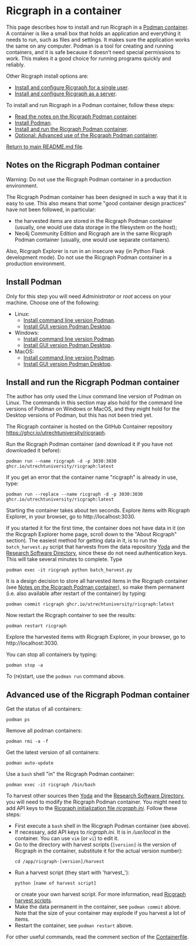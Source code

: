 # Ricgraph in a container
This page describes how to install and run Ricgraph in a 
[Podman container](https://podman.io).
A container is like a small box that holds an application and everything 
it needs to run, such as files and settings. It
makes sure the application works the same on any computer. 
Podman is a tool for creating and running containers, and it
is safe because it doesn’t need special permissions to work. 
This makes it a good choice for running programs quickly and reliably.

Other Ricgraph install options are:
* [Install and configure
  Ricgraph for a single user](ricgraph_install_configure.md).
* [Install and configure
  Ricgraph as a server](ricgraph_as_server.md).
 
To install and run Ricgraph in a Podman container, 
follow these steps:
* [Read the notes on the Ricgraph Podman container](#notes-on-the-ricgraph-podman-container).
* [Install Podman](#install-podman).
* [Install and run the Ricgraph Podman container](#install-and-run-the-ricgraph-podman-container).
* [Optional: Advanced use of the Ricgraph Podman container](#advanced-use-of-the-ricgraph-podman-container).

[Return to main README.md file](../README.md).


## Notes on the Ricgraph Podman container
Warning: Do not use the Ricgraph Podman container in a production environment.

The Ricgraph Podman container has been designed in such a way that it is easy to use.
This also means that some "good container design practices" have not been followed,
in particular:
* the harvested items are stored in the Ricgraph Podman container (usually, one would use
  data storage in the filesystem on the host);
* Neo4j Community Edition and Ricgraph are in the same Ricgraph Podman container
  (usually, one would use separate containers).

Also, Ricgraph Explorer is run in an insecure way
(in Python Flask development mode).
Do not use the Ricgraph Podman container in a production environment.


## Install Podman
Only for this step you will need *Administrator* or *root* access on
your machine.
Choose one of the following:
* Linux:
  * [Install command line version 
    Podman](https://podman.io/docs/installation#installing-on-linux).
  * [Install GUI version Podman 
    Desktop](https://podman-desktop.io/docs/installation/linux-install).
* Windows:
  * [Install command line version
    Podman](https://podman-desktop.io/docs/installation/windows-install#installing-podman).
  * [Install GUI version Podman
    Desktop](https://podman-desktop.io/docs/installation/windows-install#installing-podman-desktop).
* MacOS:
  * [Install command line version
    Podman](https://podman.io/docs/installation#macos).
  * [Install GUI version Podman
    Desktop](https://podman-desktop.io/docs/installation/macos-install).


## Install and run the Ricgraph Podman container
The author has only used the Linux command line version of Podman on Linux.
The commands in this section may also hold for the command line versions 
of Podman on Windows 
or MacOS, and they might hold for the Desktop versions of Podman,
but this has not been tried yet.

The Ricgraph container is hosted on the 
GitHub Container repository https://ghcr.io/utrechtuniversity/ricgraph.

Run the Ricgraph Podman container (and download it if you have not downloaded it before):
```
podman run --name ricgraph -d -p 3030:3030 ghcr.io/utrechtuniversity/ricgraph:latest
```
If you get an error that the container name "ricgraph" is already in use, type:
```
podman run --replace --name ricgraph -d -p 3030:3030 ghcr.io/utrechtuniversity/ricgraph:latest
```
Starting the container takes about ten seconds.
Explore items with Ricgraph Explorer,
in your browser, go to http://localhost:3030.

If you started it for the first time, 
the container does not have data in it (on the Ricgraph Explorer home page,
scroll down to the "About Ricgraph" section).
The easiest method for getting data in it, is to run the `batch_harvest.py` script
that harvests from the data repository [Yoda](https://www.uu.nl/en/research/yoda)
and the 
[Research Software Directory](https://research-software-directory.org), since these do not need authentication keys.
This will take several minutes to complete.
Type
```
podman exec -it ricgraph python batch_harvest.py
```

It is a design decision to store all harvested items in the Ricgraph container
(see [Notes on the Ricgraph Podman 
container](#notes-on-the-ricgraph-podman-container)),
so make them permanent (i.e. also available after restart of the container)
by typing:
```
podman commit ricgraph ghcr.io/utrechtuniversity/ricgraph:latest
```

Now restart the Ricgraph container to see the results:
```
podman restart ricgraph
```
Explore the harvested items with Ricgraph Explorer,
in your browser, go to http://localhost:3030.

You can stop all containers by typing:
```
podman stop -a
```
To (re)start, use the `podman run` command above.

## Advanced use of the Ricgraph Podman container
Get the status of all containers:
```
podman ps
```

Remove all podman containers:
```
podman rmi -a -f
```

Get the latest version of all containers: 
```
podman auto-update
```

Use a `bash` shell "in" the Ricgraph Podman container:
```
podman exec -it ricgraph /bin/bash
```

To harvest other sources then 
[Yoda](https://www.uu.nl/en/research/yoda)
and the 
[Research Software Directory](https://research-software-directory.org),
you will need to modify the Ricgraph Podman container. You might need to add API keys
to the [Ricgraph initialization file 
*ricgraph.ini*](ricgraph_install_configure.md#ricgraph-initialization-file).
Follow these steps:
* First execute a `bash` shell in the Ricgraph Podman container (see above).
* If necessary, add API keys to *ricgraph.ini*. It is in */usr/local* in the container.
  You can use `vim` (or `vi`) to edit it.
* Go to the directory with harvest scripts (`[version]` is the version of Ricgraph in
  the container, substitute it for the actual version number):
  ```
  cd /app/ricgraph-[version]/harvest
  ```
* Run a harvest script (they start with 'harvest_'):
  ```
  python [name of harvest script]
  ```
  or create your own harvest script.
  For more information, read [Ricgraph harvest scripts](ricgraph_harvest_scripts.md).
* Make the data permanent in the container, see `podman commit` above.  
  Note that the size of your container may explode if you harvest a lot of items.
* Restart the container, see `podman restart` above.

For other useful commands, read the comment section of the [Containerfile](../Containerfile).
